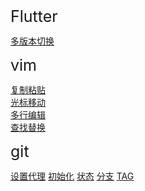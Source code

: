 
<font style="font-size:25px">Flutter</font>

[多版本切换](./flutter/flutter多版本切换/README.md)  

<font style="font-size:25px">vim</font>

[复制粘贴](./vim/复制粘贴/README.md)  
[光标移动](./vim/光标移动/README.md)  
[多行编辑](./vim/多行编辑/README.md)  
[查找替换](./vim/查找替换/README.md)  

<font style="font-size:25px">git</font>

[设置代理](./git/proxy/README.md)
[初始化](./git/init/README.md)
[状态](./git/status/README.md)
[分支](./git/branch/README.md)
[TAG](./git/tag/README.md)
